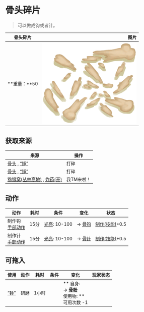 # 骨头碎片  
> 可以做成钩或者针。  
  
  骨头碎片  |   图片   
 ----  |  ----:   
 **重量：**50  |  ![](Sprite/BoneSplinters.png)   
  
## 获取来源  
来源  |  操作  
----  |  ----  
[骨头](Bones.md) , [“锤”](tag_Hammer.md)  |  打碎  
[骨头](Bones.md) , [“锤”](tag_Hammer.md)  |  打碎  
[猕猴窝(丛林高地)](MacaqueDenEntrance.md) , [炸药(开)](DynamiteOn.md)  |  我TM来啦！  
## 动作  
动作  |  耗时  |  条件  |  变化  |  状态  
----  |  ----  |  ----  |  ----  |  ----  
制作钩<br>[手部动作](HandAction.md)  |  15分  |  [光亮](Light.md): 10-100  |  → [骨钩](HookBone.md)  |  [制作(技能)](Skill_Crafting.md)+0.5  
制作针<br>[手部动作](HandAction.md)  |  15分  |  [光亮](Light.md): 10-100  |  → [骨针](BoneNeedle.md)  |  [制作(技能)](Skill_Crafting.md)+0.5  
## 可拖入  
使用  |  动作  |  耗时  |  条件  |  变化  |  玩家状态  
----  |  ----  |  ----  |  ----  |  ----  |  ----  
[“锤”](tag_Hammer.md)  |  研磨  |  1小时  |    |  ** 自身: **<br>→ [骨粉](Bonemeal.md)<br>** 使用物: **<br>可用次数  -1  |    
